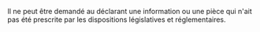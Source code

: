 
  
Il ne peut être demandé au déclarant une information ou une pièce qui n'ait pas été prescrite par les dispositions législatives et réglementaires.

